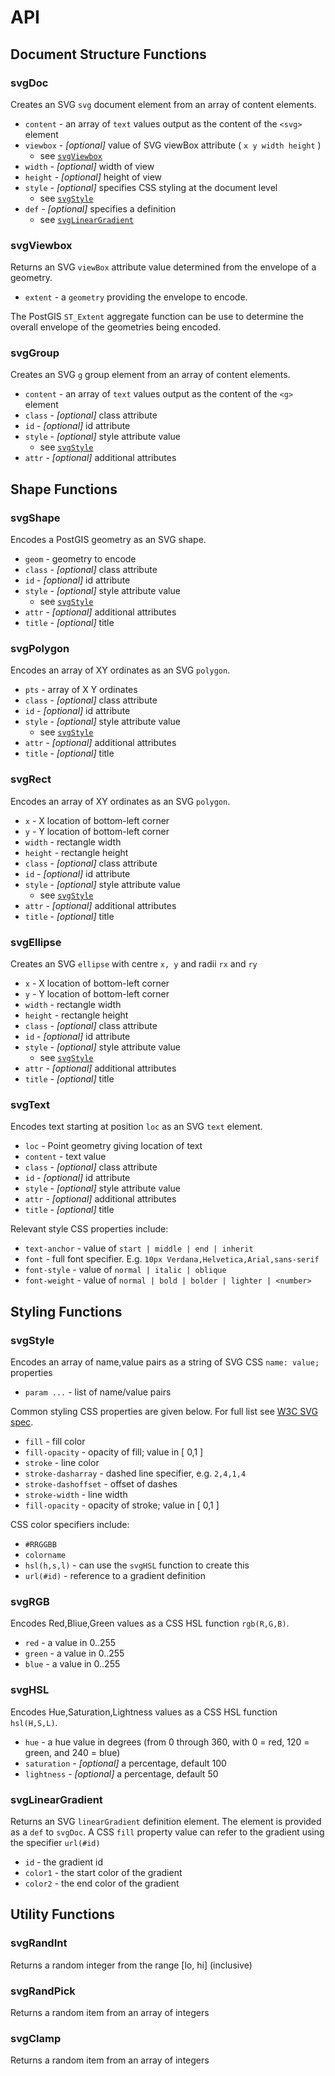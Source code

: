 # API

## Document Structure Functions

### svgDoc

Creates an SVG `svg` document element from an array of content elements.

* `content` - an array of `text` values output as the content of the `<svg>` element
* `viewbox` - *[optional]* value of SVG viewBox attribute ( `x y width height` )
  * see [`svgViewbox`](#svgViewbox)
* `width` - *[optional]* width of view
* `height` - *[optional]* height of view
* `style` - *[optional]* specifies CSS styling at the document level 
  * see [`svgStyle`](#svgStyle)
* `def` - *[optional]* specifies a definition
  * see [`svgLinearGradient`](#svgLinearGradient)

### svgViewbox

Returns an SVG `viewBox` attribute value determined from the envelope of a geometry.

* `extent` - a `geometry` providing the envelope to encode.

The PostGIS `ST_Extent` aggregate function can be use to determine the overall
envelope of the geometries being encoded.

### svgGroup

Creates an SVG `g` group element from an array of content elements.

* `content` - an array of `text` values output as the content of the `<g>` element
* `class` - *[optional]* class attribute
* `id` - *[optional]* id attribute
* `style` - *[optional]* style attribute value
  * see [`svgStyle`](#svgStyle)
* `attr` - *[optional]* additional attributes

## Shape Functions

### svgShape

Encodes a PostGIS geometry as an SVG shape.

* `geom` - geometry to encode
* `class` - *[optional]* class attribute
* `id` - *[optional]* id attribute
* `style` - *[optional]* style attribute value
  * see [`svgStyle`](#svgStyle)
* `attr` - *[optional]* additional attributes
* `title` - *[optional]* title

### svgPolygon

Encodes an array of XY ordinates as an SVG `polygon`.

* `pts` - array of X Y ordinates
* `class` - *[optional]* class attribute
* `id` - *[optional]* id attribute
* `style` - *[optional]* style attribute value 
  * see [`svgStyle`](#svgStyle)
* `attr` - *[optional]* additional attributes
* `title` - *[optional]* title

### svgRect

Encodes an array of XY ordinates as an SVG `polygon`.

* `x` - X location of bottom-left corner
* `y` - Y location of bottom-left corner
* `width` - rectangle width
* `height` - rectangle height
* `class` - *[optional]* class attribute
* `id` - *[optional]* id attribute
* `style` - *[optional]* style attribute value 
  * see [`svgStyle`](#svgStyle)
* `attr` - *[optional]* additional attributes
* `title` - *[optional]* title

### svgEllipse

Creates an SVG `ellipse` with centre `x, y` and radii `rx` and `ry`

* `x` - X location of bottom-left corner
* `y` - Y location of bottom-left corner
* `width` - rectangle width
* `height` - rectangle height
* `class` - *[optional]* class attribute
* `id` - *[optional]* id attribute
* `style` - *[optional]* style attribute value 
  * see [`svgStyle`](#svgStyle)
* `attr` - *[optional]* additional attributes
* `title` - *[optional]* title

### svgText

Encodes text starting at position `loc` as an SVG `text` element.

* `loc` - Point geometry giving location of text
* `content` - text value
* `class` - *[optional]* class attribute
* `id` - *[optional]* id attribute
* `style` - *[optional]* style attribute value
* `attr` - *[optional]* additional attributes
* `title` - *[optional]* title

Relevant style CSS properties include:

* `text-anchor` - value of `start | middle | end | inherit`
* `font` - full font specifier.  E.g. `10px Verdana,Helvetica,Arial,sans-serif`
* `font-style` - value of `normal | italic | oblique`
* `font-weight` - value of `normal | bold | bolder | lighter | <number>`

## Styling Functions

### svgStyle

Encodes an array of name,value pairs as a string of SVG CSS `name: value;` properties

* `param ...` - list of name/value pairs

Common styling CSS properties are given below.
For full list see [W3C SVG spec](https://www.w3.org/TR/SVG/propidx.html).

* `fill` - fill color
* `fill-opacity` - opacity of fill; value in [ 0,1 ]
* `stroke` - line color
* `stroke-dasharray` - dashed line specifier, e.g. `2,4,1,4`
* `stroke-dashoffset` - offset of dashes
* `stroke-width` - line width
* `fill-opacity` - opacity of stroke; value in [ 0,1 ]

CSS color specifiers include:

* `#RRGGBB`
* `colorname`
* `hsl(h,s,l)` - can use the `svgHSL` function to create this
* `url(#id)` - reference to a gradient definition

### svgRGB

Encodes Red,Bliue,Green values as a CSS HSL function `rgb(R,G,B)`.

* `red` - a value in 0..255
* `green` - a value in 0..255
* `blue` - a value in 0..255

### svgHSL

Encodes Hue,Saturation,Lightness values as a CSS HSL function `hsl(H,S,L)`.

* `hue` - a hue value in degrees (from 0 through 360, with 0 = red, 120 = green, and 240 = blue)
* `saturation` - *[optional]* a percentage, default 100
* `lightness` - *[optional]* a percentage, default 50

### svgLinearGradient

Returns an SVG `linearGradient` definition element.
The element is provided as a `def` to `svgDoc`.
A CSS `fill` property value can refer to the gradient using the specifier `url(#id)`

* `id` - the gradient id
* `color1` - the start color of the gradient
* `color2` - the end color of the gradient

## Utility Functions

### svgRandInt

Returns a random integer from the range [lo, hi] (inclusive)

### svgRandPick

Returns a random item from an array of integers

### svgClamp

Returns a random item from an array of integers